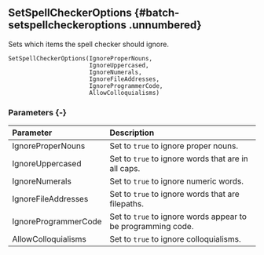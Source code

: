 ## SetSpellCheckerOptions {#batch-setspellcheckeroptions .unnumbered}

Sets which items the spell checker should ignore.

```{sql}
SetSpellCheckerOptions(IgnoreProperNouns,
                       IgnoreUppercased,
                       IgnoreNumerals,
                       IgnoreFileAddresses,
                       IgnoreProgrammerCode,
                       AllowColloquialisms)
```

### Parameters {-}

Parameter | Description
| :-- | :-- |
IgnoreProperNouns | Set to `true` to ignore proper nouns.
IgnoreUppercased | Set to `true` to ignore words that are in all caps.
IgnoreNumerals | Set to `true` to ignore numeric words.
IgnoreFileAddresses | Set to `true` to ignore words that are filepaths.
IgnoreProgrammerCode | Set to `true` to ignore words appear to be programming code.
AllowColloquialisms | Set to `true` to ignore colloquialisms.